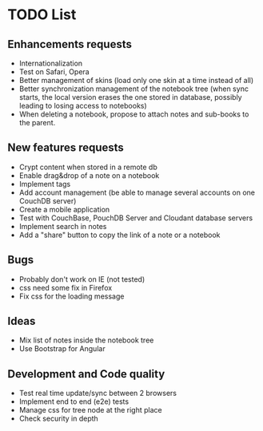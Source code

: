 # TODO List

## Enhancements requests
* Internationalization
* Test on Safari, Opera
* Better management of skins (load only one skin at a time instead of all)
* Better synchronization management of the notebook tree (when sync starts, the local version erases the one stored in database, possibly leading to losing access to notebooks)
* When deleting a notebook, propose to attach notes and sub-books to the parent.


## New features requests
* Crypt content when stored in a remote db
* Enable drag&drop of a note on a notebook
* Implement tags
* Add account management (be able to manage several accounts on one CouchDB server)
* Create a mobile application
* Test with CouchBase, PouchDB Server and Cloudant database servers
* Implement search in notes
* Add a "share" button to copy the link of a note or a notebook

## Bugs
* Probably don't work on IE (not tested)
* css need some fix in Firefox
* Fix css for the loading message
 
## Ideas
* Mix list of notes inside the notebook tree
* Use Bootstrap for Angular

## Development and Code quality
* Test real time update/sync between 2 browsers
* Implement end to end (e2e) tests
* Manage css for tree node at the right place
* Check security in depth
